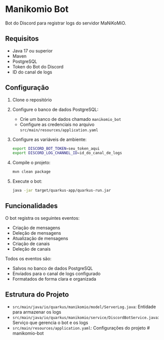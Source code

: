 # Manikomio Bot

Bot do Discord para registrar logs do servidor MaNiKoMiO.

## Requisitos

- Java 17 ou superior
- Maven
- PostgreSQL
- Token do Bot do Discord
- ID do canal de logs

## Configuração

1. Clone o repositório
2. Configure o banco de dados PostgreSQL:
   - Crie um banco de dados chamado `manikomio_bot`
   - Configure as credenciais no arquivo `src/main/resources/application.yaml`

3. Configure as variáveis de ambiente:
   ```bash
   export DISCORD_BOT_TOKEN=seu_token_aqui
   export DISCORD_LOG_CHANNEL_ID=id_do_canal_de_logs
   ```

4. Compile o projeto:
   ```bash
   mvn clean package
   ```

5. Execute o bot:
   ```bash
   java -jar target/quarkus-app/quarkus-run.jar
   ```

## Funcionalidades

O bot registra os seguintes eventos:
- Criação de mensagens
- Deleção de mensagens
- Atualização de mensagens
- Criação de canais
- Deleção de canais

Todos os eventos são:
- Salvos no banco de dados PostgreSQL
- Enviados para o canal de logs configurado
- Formatados de forma clara e organizada

## Estrutura do Projeto

- `src/main/java/io/quarkus/manikomio/model/ServerLog.java`: Entidade para armazenar os logs
- `src/main/java/io/quarkus/manikomio/service/DiscordBotService.java`: Serviço que gerencia o bot e os logs
- `src/main/resources/application.yaml`: Configurações do projeto # manikomio-bot
